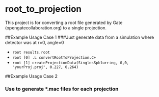 # root_to_projection
This project is for converting a root file generated by Gate (opengatecollaboration.org) to a single projection. 

##Example Usage Case 1
###Just generate data from a simulation where detector was at r=0, angle=0
- `root results.root`
- `root [0] .L convertRootToProjection.C+`
- `root [1] createProjectionData(SinglesSpblurring, 0,0, "yourProj.proj", 0.227, 0.264)`
 
##Example Usage Case 2
### Use to generate *.mac files for each projection  
